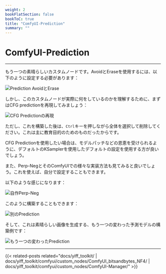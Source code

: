 ```yaml
---
weight: 2
bookFlatSection: false
bookToC: true
title: "ComfyUI-Prediction"
summary: ""
---
```


<!--markdownlint-disable MD025 MD033 MD038 -->

# ComfyUI-Prediction

---

もう一つの素晴らしいカスタムノードです。AvoidとEraseを使用するには、以下のように設定する必要があります：

<!--
正直に言うと、いつか時間を取ってもう一度じっくり見直す必要があります。これは私の🐺🧠には少し複雑すぎます！
-->

![Prediction AvoidとErase](/images/comfyui/prediction_avoid_and_erase.png)

しかし、このカスタムノードが実際に何をしているのかを理解するために、まずはCFG predictionを再現してみましょう：

![CFG Predictionの再現](/images/comfyui/recreating_cfg_prediction.png)

ただし、これを構築した後は、`Ctrl`キーを押しながら全体を選択して削除してください。これは主に教育目的のためのものだったからです。

CFG Predictionを使用したい場合は、モデルパッチなどの恩恵を受けられるように、デフォルトのKSamplerを使用したデフォルトの設定を使用する方が良いでしょう。

また、Perp-NegとそのComfyUIでの様々な実装方法も見てみると良いでしょう。これを使えば、自分で設定することもできます。

以下のような感じになります：

![自作Perp-Neg](/images/comfyui/bootleg_perp-neg.png)

<!--
こんな邪悪なこともできます：

![邪悪な設定](/images/comfyui/evil_thing.png)

これが良いアイデアかどうかはわかりません。これが良いアイデアである理由を少なくとも1つは思いつきますが、私はただの🐺です！
-->

このように構築することもできます：

![別のPrediction](/images/comfyui/another_prediction.png)

そして、これは素晴らしい画像を生成する、もう一つの変わった予測モデルの構築例です：

![もう一つの変わったPrediction](/images/comfyui/another_weird_prediction.png)

---

<!--
HUGO_SEARCH_EXCLUDE_START
-->
{{< related-posts related="docs/yiff_toolkit/ | docs/yiff_toolkit/comfyui/custom_nodes/ComfyUI_bitsandbytes_NF4/ | docs/yiff_toolkit/comfyui/custom_nodes/ComfyUI-Manager/" >}}
<!--
HUGO_SEARCH_EXCLUDE_END
-->
